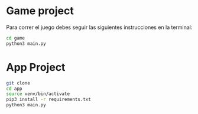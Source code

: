 # Game project
Para correr el juego debes seguir las siguientes instrucciones en la terminal:

```sh 
cd game
python3 main.py
```
# App Project

```sh
git clone
cd app
source venv/bin/activate
pip3 install -r requirements.txt
python3 main.py
```